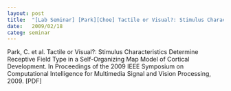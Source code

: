 ```yaml
---
layout: post
title:  "[Lab Seminar] [Park][Choe] Tactile or Visual?: Stimulus Characteristics Determine Receptive Field Type in a Self-Organizing Map Model of Cortical Development"
date:   2009/02/18
categ: seminar
---
```








Park, C. et al. Tactile or Visual?: Stimulus Characteristics Determine Receptive Field Type in a Self-Organizing Map Model of Cortical Development. In Proceedings of the 2009 IEEE Symposium on Computational Intelligence for Multimedia Signal and Vision Processing, 2009. [PDF]





 

